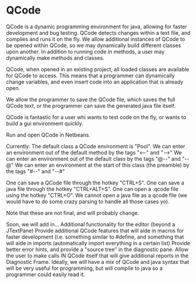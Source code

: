 QCode
=====

QCode is a dynamic programming environment for java, allowing for faster development and bug testing. QCode detects changes within a text file, and complies and runs it on the fly. We allow additional instances of QCode to be opened within QCode, so we may dynamically build different classes upon another. In addition to running code in methods, a user may dynamically make methods and classes.

QCode, when opened in an existing project, all loaded classes are available for QCode to access. This means that a programmer can dynamically change variables, and even insert code into an application that is already open. 

We allow the programmer to save the QCode file, which saves the full QCode text, or the programmer can save the generated java file itself.

QCode is fantastic for a user whi wants to test code on the fly, or wants to build a gui environment quickly. 

Run and open QCode in Netbeans.

Currently:
    The default class a QCode environment is "Pool".
    We can enter an environment out of the default method by the tags "<--" and "-->"
    We can enter an environment out of the default class by the tags "@--" and "--@"
    We can enter an environment at the start of this class (the preamble) by the tags "#--" and "--#"

One can save a QCode file through the hotkey "CTRL+S". One can save a java file through the hotkey "CTRL+ALT+S". One can open a .qcode file using the hotkey "CTRL+O". We cannot open a java file as a qcode file (we would have to do some crazy parsing to handle all those cases yo). 

Note that these are not final, and will probably change.

Soon, we will add in... 
    Additional functionality for the editor (beyond a JTextPane)
    Provide additional QCode features that will aide in macros for faster development (i.e. something similar to #define, and something that will aide in imports (automatically import everything in a certain list)
    Provide better error hints, and provide a "source tree" in the diagnostic pane. Allow the user to make calls IN QCode itself that will give additional reports in the Diagnostic Frame. Ideally, we will have a mix of QCode and java syntax that will be very useful for programming, but will compile to java so a programmer could easily read it.

